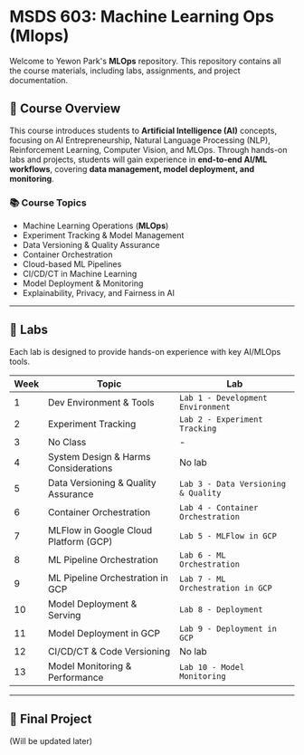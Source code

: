 # MSDS 603: Machine Learning Ops (Mlops)

Welcome to Yewon Park's **MLOps** repository. This repository contains all the course materials, including labs, assignments, and project documentation.

## 📌 Course Overview
This course introduces students to **Artificial Intelligence (AI)** concepts, focusing on AI Entrepreneurship, Natural Language Processing (NLP), Reinforcement Learning, Computer Vision, and MLOps. Through hands-on labs and projects, students will gain experience in **end-to-end AI/ML workflows**, covering **data management, model deployment, and monitoring**.

### **📚 Course Topics**
- Machine Learning Operations (**MLOps**)
- Experiment Tracking & Model Management
- Data Versioning & Quality Assurance
- Container Orchestration
- Cloud-based ML Pipelines
- CI/CD/CT in Machine Learning
- Model Deployment & Monitoring
- Explainability, Privacy, and Fairness in AI

---

## 📝 Labs
Each lab is designed to provide hands-on experience with key AI/MLOps tools.

| Week | Topic                                      | Lab |
|------|--------------------------------------------|----------------------------------|
| 1    | Dev Environment & Tools                    | `Lab 1 - Development Environment` |
| 2    | Experiment Tracking                        | `Lab 2 - Experiment Tracking` |
| 3    | No Class                                   | - |
| 4    | System Design & Harms Considerations      | No lab |
| 5    | Data Versioning & Quality Assurance       | `Lab 3 - Data Versioning & Quality` |
| 6    | Container Orchestration                   | `Lab 4 - Container Orchestration` |
| 7    | MLFlow in Google Cloud Platform (GCP)     | `Lab 5 - MLFlow in GCP` |
| 8    | ML Pipeline Orchestration                 | `Lab 6 - ML Orchestration` |
| 9    | ML Pipeline Orchestration in GCP          | `Lab 7 - ML Orchestration in GCP` |
| 10   | Model Deployment & Serving                | `Lab 8 - Deployment` |
| 11   | Model Deployment in GCP                   | `Lab 9 - Deployment in GCP` |
| 12   | CI/CD/CT & Code Versioning                | No lab |
| 13   | Model Monitoring & Performance            | `Lab 10 - Model Monitoring` |

---

## 🎯 Final Project
(Will be updated later)

